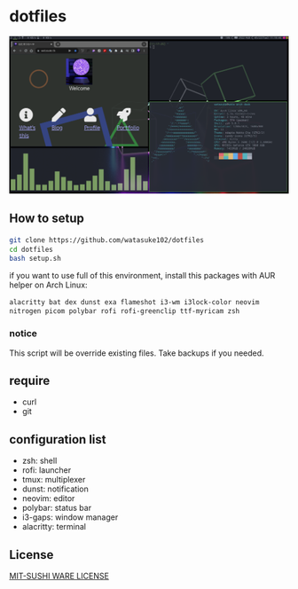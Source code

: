 # dotfiles

![screenshot](screenshot.png)

## How to setup

```bash
git clone https://github.com/watasuke102/dotfiles
cd dotfiles
bash setup.sh
```

if you want to use full of this environment, install this packages with AUR helper on Arch Linux:

```
alacritty bat dex dunst exa flameshot i3-wm i3lock-color neovim nitrogen picom polybar rofi rofi-greenclip ttf-myricam zsh
```

### notice
This script will be override existing files. Take backups if you needed.

## require

- curl
- git

## configuration list

- zsh: shell
- rofi: launcher
- tmux: multiplexer
- dunst: notification
- neovim: editor
- polybar: status bar
- i3-gaps: window manager
- alacritty: terminal

## License
[MIT-SUSHI WARE LICENSE](https://github.com/watasuke102/mit-sushi-ware)
